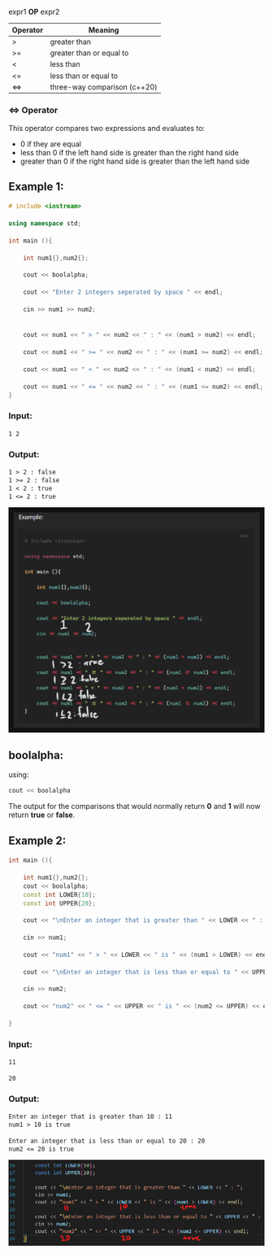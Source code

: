 expr1 **OP** expr2

| Operator | Meaning                      |
| -------- | ---------------------------- |
| >        | greater than                 |
| >=       | greater than or equal to     |
| <        | less than                    |
| <=       | less than or equal to        |
| <=>      | three-way comparison (c++20) |
### <=> Operator

This operator compares two expressions and evaluates to:

- 0 if they are equal
- less than 0 if the left hand side is greater than the right hand side
- greater than 0 if the right hand side is greater than the left hand side

## Example 1:

```cpp
# include <iostream>

using namespace std;

int main (){
    
    int num1{},num2{};
    
    cout << boolalpha;
    
    cout << "Enter 2 integers seperated by space " << endl;
    
    cin >> num1 >> num2;


    cout << num1 << " > " << num2 << " : " << (num1 > num2) << endl;
    
    cout << num1 << " >= " << num2 << " : " << (num1 >= num2) << endl;
    
    cout << num1 << " < " << num2 << " : " << (num1 < num2) << endl;
    
    cout << num1 << " <= " << num2 << " : " << (num1 <= num2) << endl;
}
```

### Input:

```
1 2
```
### Output:

```
1 > 2 : false
1 >= 2 : false
1 < 2 : true
1 <= 2 : true
```
![](Pictures/Section8_Figure1.png)

## boolalpha:

using:

```cpp
cout << boolalpha
```

The output for the comparisons that would normally return **0** and **1** will now return **true** or **false**.

## Example 2:

```cpp
int main (){

    int num1{},num2{};
    cout << boolalpha;
    const int LOWER{10};
    const int UPPER{20};

    cout << "\nEnter an integer that is greater than " << LOWER << " : ";

    cin >> num1;

    cout << "num1" << " > " << LOWER << " is " << (num1 > LOWER) << endl;

    cout << "\nEnter an integer that is less than or equal to " << UPPER << " : ";

    cin >> num2;

    cout << "num2" << " <= " << UPPER << " is " << (num2 <= UPPER) << endl;

}
```

### Input:

```
11

20
```
### Output:

```
Enter an integer that is greater than 10 : 11
num1 > 10 is true

Enter an integer that is less than or equal to 20 : 20
num2 <= 20 is true
```

![](Pictures/Pasted%20image%2020240509005214.png)

